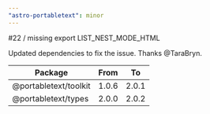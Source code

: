 ```yaml
---
"astro-portabletext": minor
---
```


#22 / missing export LIST_NEST_MODE_HTML

Updated dependencies to fix the issue. Thanks @TaraBryn.

| Package | From | To | 
|--- |--- |--- |
| @portabletext/toolkit | 1.0.6 | 2.0.1 |
| @portabletext/types | 2.0.0 | 2.0.2 |
